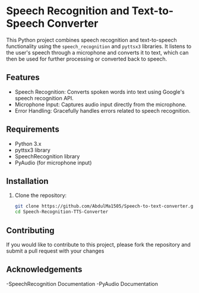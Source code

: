 # Speech Recognition and Text-to-Speech Converter

This Python project combines speech recognition and text-to-speech functionality using the `speech_recognition` and `pyttsx3` libraries. It listens to the user's speech through a microphone and converts it to text, which can then be used for further processing or converted back to speech.

## Features

- Speech Recognition: Converts spoken words into text using Google's speech recognition API.
- Microphone Input: Captures audio input directly from the microphone.
- Error Handling: Gracefully handles errors related to speech recognition.

## Requirements

- Python 3.x
- pyttsx3 library
- SpeechRecognition library
- PyAudio (for microphone input)

## Installation

1. Clone the repository:
   ```bash
   git clone https://github.com/AbdulMa1505/Speech-to-text-converter.git
   cd Speech-Recognition-TTS-Converter

## Contributing
If you would like to contribute to this project, please fork the repository and submit a pull request with your changes

## Acknowledgements
   -SpeechRecognition Documentation
   -PyAudio Documentation
